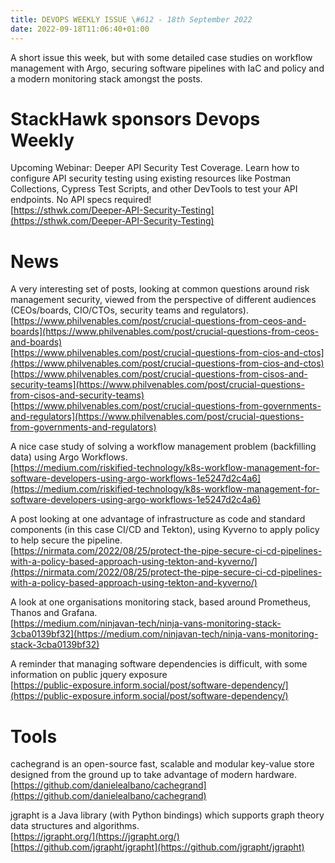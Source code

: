```yaml
---
title: DEVOPS WEEKLY ISSUE \#612 - 18th September 2022 
date: 2022-09-18T11:06:40+01:00
---
```


A short issue this week, but with some detailed case studies on workflow management with Argo, securing software pipelines with IaC and policy and a modern monitoring stack amongst the posts.


StackHawk sponsors Devops Weekly
============================

Upcoming Webinar: Deeper API Security Test Coverage. Learn how to configure API security testing using existing resources like Postman Collections, Cypress Test Scripts, and other DevTools to test your API endpoints. No API specs required!
<br>[https://sthwk.com/Deeper-API-Security-Testing](https://sthwk.com/Deeper-API-Security-Testing)


News
====

A very interesting set of posts, looking at common questions around risk management security, viewed from the perspective of different audiences (CEOs/boards, CIO/CTOs, security teams and regulators).
<br>[https://www.philvenables.com/post/crucial-questions-from-ceos-and-boards](https://www.philvenables.com/post/crucial-questions-from-ceos-and-boards)
<br>[https://www.philvenables.com/post/crucial-questions-from-cios-and-ctos](https://www.philvenables.com/post/crucial-questions-from-cios-and-ctos)
<br>[https://www.philvenables.com/post/crucial-questions-from-cisos-and-security-teams](https://www.philvenables.com/post/crucial-questions-from-cisos-and-security-teams)
<br>[https://www.philvenables.com/post/crucial-questions-from-governments-and-regulators](https://www.philvenables.com/post/crucial-questions-from-governments-and-regulators)


A nice case study of solving a workflow management problem (backfilling data) using Argo Workflows.
<br>[https://medium.com/riskified-technology/k8s-workflow-management-for-software-developers-using-argo-workflows-1e5247d2c4a6](https://medium.com/riskified-technology/k8s-workflow-management-for-software-developers-using-argo-workflows-1e5247d2c4a6)


A post looking at one advantage of infrastructure as code and standard components (in this case CI/CD and Tekton), using Kyverno to apply policy to help secure the pipeline.
<br>[https://nirmata.com/2022/08/25/protect-the-pipe-secure-ci-cd-pipelines-with-a-policy-based-approach-using-tekton-and-kyverno/](https://nirmata.com/2022/08/25/protect-the-pipe-secure-ci-cd-pipelines-with-a-policy-based-approach-using-tekton-and-kyverno/)


A look at one organisations monitoring stack, based around Prometheus, Thanos and Grafana.
<br>[https://medium.com/ninjavan-tech/ninja-vans-monitoring-stack-3cba0139bf32](https://medium.com/ninjavan-tech/ninja-vans-monitoring-stack-3cba0139bf32)


A reminder that managing software dependencies is difficult, with some information on public jquery exposure
<br>[https://public-exposure.inform.social/post/software-dependency/](https://public-exposure.inform.social/post/software-dependency/)


Tools
=====

cachegrand is an open-source fast, scalable and modular key-value store designed from the ground up to take advantage of modern hardware.
<br>[https://github.com/danielealbano/cachegrand](https://github.com/danielealbano/cachegrand)


jgrapht is a Java library (with Python bindings) which supports graph theory data structures and algorithms.
<br>[https://jgrapht.org/](https://jgrapht.org/)
<br>[https://github.com/jgrapht/jgrapht](https://github.com/jgrapht/jgrapht)




